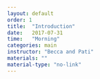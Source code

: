 ```yaml
---
layout: default
order: 1
title:  "Introduction"
date:   2017-07-31
time:   "Morning"
categories: main
instructor: "Becca and Pati"
materials: ""
material-type: "no-link"
---
```


